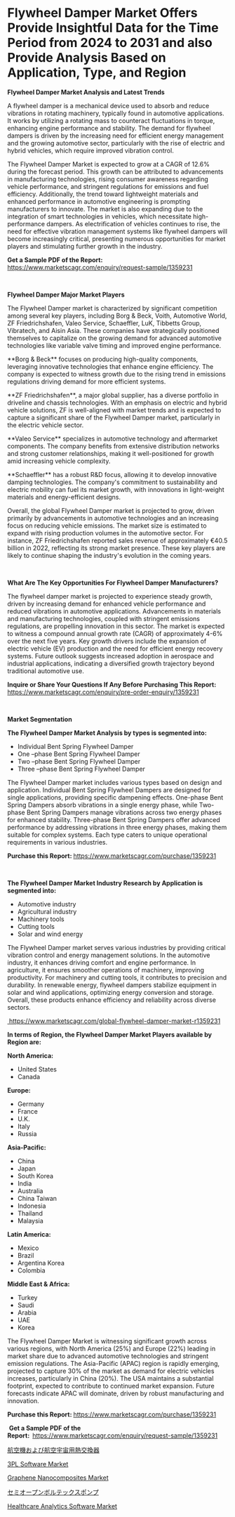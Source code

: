 <p><h1>Flywheel Damper Market Offers Provide Insightful Data for the Time Period from 2024 to 2031 and also Provide Analysis Based on Application, Type, and Region</h1></p><p><strong>Flywheel Damper Market Analysis and Latest Trends</strong></p>
<p><p>A flywheel damper is a mechanical device used to absorb and reduce vibrations in rotating machinery, typically found in automotive applications. It works by utilizing a rotating mass to counteract fluctuations in torque, enhancing engine performance and stability. The demand for flywheel dampers is driven by the increasing need for efficient energy management and the growing automotive sector, particularly with the rise of electric and hybrid vehicles, which require improved vibration control.</p><p>The Flywheel Damper Market is expected to grow at a CAGR of 12.6% during the forecast period. This growth can be attributed to advancements in manufacturing technologies, rising consumer awareness regarding vehicle performance, and stringent regulations for emissions and fuel efficiency. Additionally, the trend toward lightweight materials and enhanced performance in automotive engineering is prompting manufacturers to innovate. The market is also expanding due to the integration of smart technologies in vehicles, which necessitate high-performance dampers. As electrification of vehicles continues to rise, the need for effective vibration management systems like flywheel dampers will become increasingly critical, presenting numerous opportunities for market players and stimulating further growth in the industry.</p></p>
<p><strong>Get a Sample PDF of the Report:&nbsp;</strong> <a href="https://www.marketscagr.com/enquiry/request-sample/1359231">https://www.marketscagr.com/enquiry/request-sample/1359231</a></p>
<p>&nbsp;</p>
<p><strong>Flywheel Damper Major Market Players</strong></p>
<p><p>The Flywheel Damper market is characterized by significant competition among several key players, including Borg & Beck, Voith, Automotive World, ZF Friedrichshafen, Valeo Service, Schaeffler, LuK, Tibbetts Group, Vibratech, and Aisin Asia. These companies have strategically positioned themselves to capitalize on the growing demand for advanced automotive technologies like variable valve timing and improved engine performance.</p><p>**Borg & Beck** focuses on producing high-quality components, leveraging innovative technologies that enhance engine efficiency. The company is expected to witness growth due to the rising trend in emissions regulations driving demand for more efficient systems.</p><p>**ZF Friedrichshafen**, a major global supplier, has a diverse portfolio in driveline and chassis technologies. With an emphasis on electric and hybrid vehicle solutions, ZF is well-aligned with market trends and is expected to capture a significant share of the Flywheel Damper market, particularly in the electric vehicle sector.</p><p>**Valeo Service** specializes in automotive technology and aftermarket components. The company benefits from extensive distribution networks and strong customer relationships, making it well-positioned for growth amid increasing vehicle complexity.</p><p>**Schaeffler** has a robust R&D focus, allowing it to develop innovative damping technologies. The company's commitment to sustainability and electric mobility can fuel its market growth, with innovations in light-weight materials and energy-efficient designs.</p><p>Overall, the global Flywheel Damper market is projected to grow, driven primarily by advancements in automotive technologies and an increasing focus on reducing vehicle emissions. The market size is estimated to expand with rising production volumes in the automotive sector. For instance, ZF Friedrichshafen reported sales revenue of approximately €40.5 billion in 2022, reflecting its strong market presence. These key players are likely to continue shaping the industry's evolution in the coming years.</p></p>
<p>&nbsp;</p>
<p><strong>What Are The Key Opportunities For Flywheel Damper Manufacturers?</strong></p>
<p><p>The flywheel damper market is projected to experience steady growth, driven by increasing demand for enhanced vehicle performance and reduced vibrations in automotive applications. Advancements in materials and manufacturing technologies, coupled with stringent emissions regulations, are propelling innovation in this sector. The market is expected to witness a compound annual growth rate (CAGR) of approximately 4-6% over the next five years. Key growth drivers include the expansion of electric vehicle (EV) production and the need for efficient energy recovery systems. Future outlook suggests increased adoption in aerospace and industrial applications, indicating a diversified growth trajectory beyond traditional automotive use.</p></p>
<p><strong>Inquire or Share Your Questions If Any Before Purchasing This Report:</strong> <a href="https://www.marketscagr.com/enquiry/pre-order-enquiry/1359231">https://www.marketscagr.com/enquiry/pre-order-enquiry/1359231</a></p>
<p>&nbsp;</p>
<p><strong>Market Segmentation</strong></p>
<p><strong>The Flywheel Damper Market Analysis by types is segmented into:</strong></p>
<p><ul><li>Individual Bent Spring Flywheel Damper</li><li>One –phase Bent Spring Flywheel Damper</li><li>Two –phase Bent Spring Flywheel Damper</li><li>Three –phase Bent Spring Flywheel Damper</li></ul></p>
<p><p>The Flywheel Damper market includes various types based on design and application. Individual Bent Spring Flywheel Dampers are designed for single applications, providing specific dampening effects. One-phase Bent Spring Dampers absorb vibrations in a single energy phase, while Two-phase Bent Spring Dampers manage vibrations across two energy phases for enhanced stability. Three-phase Bent Spring Dampers offer advanced performance by addressing vibrations in three energy phases, making them suitable for complex systems. Each type caters to unique operational requirements in various industries.</p></p>
<p><strong>Purchase this Report:&nbsp;</strong><a href="https://www.marketscagr.com/purchase/1359231">https://www.marketscagr.com/purchase/1359231</a></p>
<p>&nbsp;</p>
<p><strong>The Flywheel Damper Market Industry Research by Application is segmented into:</strong></p>
<p><ul><li>Automotive industry</li><li>Agricultural industry</li><li>Machinery tools</li><li>Cutting tools</li><li>Solar and wind energy</li></ul></p>
<p><p>The Flywheel Damper market serves various industries by providing critical vibration control and energy management solutions. In the automotive industry, it enhances driving comfort and engine performance. In agriculture, it ensures smoother operations of machinery, improving productivity. For machinery and cutting tools, it contributes to precision and durability. In renewable energy, flywheel dampers stabilize equipment in solar and wind applications, optimizing energy conversion and storage. Overall, these products enhance efficiency and reliability across diverse sectors.</p></p>
<p><a href="https://www.marketscagr.com/global-flywheel-damper-market-r1359231">&nbsp;https://www.marketscagr.com/global-flywheel-damper-market-r1359231</a></p>
<p><strong>In terms of Region, the Flywheel Damper Market Players available by Region are:</strong></p>
<p>
    <p> <strong> North America: </strong>
        <ul>
            <li>United States</li>
            <li>Canada</li>
        </ul>
        </p> 
    <p> <strong> Europe: </strong>
        <ul>
            <li>Germany</li>
            <li>France</li>
            <li>U.K.</li>
            <li>Italy</li>
            <li>Russia</li>
        </ul>
        </p> 
    <p> <strong> Asia-Pacific: </strong>
        <ul>
            <li>China</li>
            <li>Japan</li>
            <li>South Korea</li>
            <li>India</li>
            <li>Australia</li>
            <li>China Taiwan</li>
            <li>Indonesia</li>
            <li>Thailand</li>
            <li>Malaysia</li>
        </ul>
        </p> 
    <p> <strong> Latin America: </strong>
        <ul>
            <li>Mexico</li>
            <li>Brazil</li>
            <li>Argentina Korea</li>
            <li>Colombia</li>
        </ul>
        </p> 
    <p> <strong> Middle East & Africa: </strong>
        <ul>
            <li>Turkey</li>
            <li>Saudi</li>
            <li>Arabia</li>
            <li>UAE</li>
            <li>Korea</li>
        </ul>
    </p>
    </p>
<p><p>The Flywheel Damper Market is witnessing significant growth across various regions, with North America (25%) and Europe (22%) leading in market share due to advanced automotive technologies and stringent emission regulations. The Asia-Pacific (APAC) region is rapidly emerging, projected to capture 30% of the market as demand for electric vehicles increases, particularly in China (20%). The USA maintains a substantial footprint, expected to contribute to continued market expansion. Future forecasts indicate APAC will dominate, driven by robust manufacturing and innovation.</p></p>
<p><strong>Purchase this Report: </strong><a href="https://www.marketscagr.com/purchase/1359231">https://www.marketscagr.com/purchase/1359231</a></p>
<p>&nbsp;<strong>Get a Sample PDF of the Report:&nbsp;&nbsp;</strong><a href="https://www.marketscagr.com/enquiry/request-sample/1359231">https://www.marketscagr.com/enquiry/request-sample/1359231</a></p>
<p><strong></strong></p>
<p><p><a href="https://medium.com/@johnson154chris/aircraft-and-aerospace-heat-exchangers-4dd2e33286c6">航空機および航空宇宙用熱交換器</a></p><p><a href="https://www.linkedin.com/pulse/driving-market-forces-3pl-software-trends-future-forecasts-till-xygae?trackingId=s2dS5OMPSV2ce%2FXhdSyj%2Fg%3D%3D">3PL Software Market</a></p><p><a href="https://issuu.com/reportprime-2/docs/graphene-nanocomposites-market-size_87fd2e9f0b7049">Graphene Nanocomposites Market</a></p><p><a href="https://medium.com/@johnson154chris/semi-open-vortex-pumps-market-%E3%81%AE%E3%82%B0%E3%83%AD%E3%83%BC%E3%83%90%E3%83%AB%E5%B8%82%E5%A0%B4%E6%A6%82%E8%A6%81%E3%81%AF-%E4%B8%96%E7%95%8C%E3%81%8A%E3%82%88%E3%81%B3%E4%B8%BB%E8%A6%81%E5%B8%82%E5%A0%B4%E3%81%AB%E3%81%8A%E3%81%91%E3%82%8B%E6%A5%AD%E7%95%8C%E3%81%AB%E5%BD%B1%E9%9F%BF%E3%82%92%E4%B8%8E%E3%81%88%E3%82%8B%E4%B8%BB%E8%A6%81%E3%81%AA%E3%83%88%E3%83%AC%E3%83%B3%E3%83%89%E3%81%AB%E3%81%A4%E3%81%84%E3%81%A6-%E7%8B%AC%E8%87%AA%E3%81%AE%E8%A6%96%E7%82%B9%E3%82%92%E6%8F%90%E4%BE%9B%E3%81%97%E3%81%BE%E3%81%99-68fa8e5bc9fe">セミオープンボルテックスポンプ</a></p><p><a href="https://www.linkedin.com/pulse/global-healthcare-analytics-software-industry-research-qydhc?trackingId=oDI7AJQCRDupjMJ19L4F1g%3D%3D">Healthcare Analytics Software Market</a></p></p>